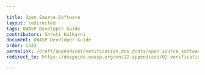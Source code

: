 ```yaml
---

title: Open Source Software
layout: redirected
tags: OWASP Developer Guide
contributors: Shruti Kulkarni
document: OWASP Developer Guide
order: 1423
permalink: /draft/appendices/verification_dos_donts/open_source_software/
redirect_to: https://devguide.owasp.org/en/12-appendices/02-verification-dos-donts/03-open-source-software/

---
```

